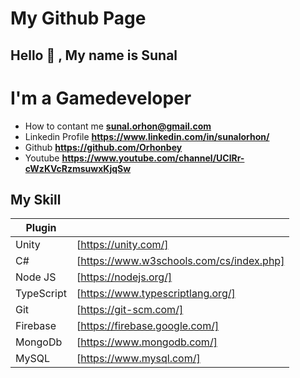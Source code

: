# My Github Page
## Hello 👋 , My name is Sunal
# I'm a Gamedeveloper 

- How to contant me **sunal.orhon@gmail.com**
- Linkedin Profile **https://www.linkedin.com/in/sunalorhon/**
- Github **https://github.com/Orhonbey**
- Youtube **https://www.youtube.com/channel/UClRr-cWzKVcRzmsuwxKjqSw**
## My Skill
| Plugin |  |
| ------ | ------ |
| Unity | [https://unity.com/] |
| C# | [https://www.w3schools.com/cs/index.php] |
| Node JS | [https://nodejs.org/]|
| TypeScript | [https://www.typescriptlang.org/] |
| Git | [https://git-scm.com/] |
| Firebase | [https://firebase.google.com/] |
| MongoDb | [https://www.mongodb.com/] |
| MySQL | [https://www.mysql.com/] |
